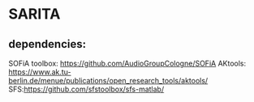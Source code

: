 # SARITA

## dependencies:
SOFiA toolbox: https://github.com/AudioGroupCologne/SOFiA
AKtools: https://www.ak.tu-berlin.de/menue/publications/open_research_tools/aktools/
SFS:https://github.com/sfstoolbox/sfs-matlab/
